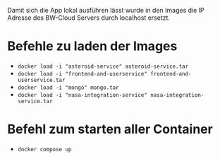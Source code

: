 Damit sich die App lokal ausführen lässt wurde in den Images die IP Adresse des BW-Cloud Servers durch localhost ersetzt. 

# Befehle zu laden der Images 
- `docker load -i "asteroid-service" asteroid-service.tar`
- `docker load -i "frontend-and-userservice" frontend-and-userservice.tar`
- `docker load -i "mongo" mongo.tar`
- `docker load -i "nasa-integration-service" nasa-integration-service.tar`

# Befehl zum starten aller Container
- `docker compose up` 
